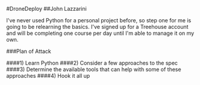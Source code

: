 #DroneDeploy
##John Lazzarini

I've never used Python for a personal project before, so step one for me is going to be relearning the basics.  I've signed up for a Treehouse account and will be completing one course per day until I'm able to manage it on my own.

###Plan of Attack

####1) Learn Python
####2) Consider a few approaches to the spec
####3) Determine the available tools that can help with some of these approaches
####4) Hook it all up

